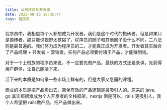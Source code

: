 ```yaml
---
title: 从程序员到开发者
date: 2023-08-15 18:45:47
tags: 程序员
---
```

程序员中，我相信每个人都想成为开发者。我们是这个时代的搬砖者，但是如果只是搬砖者，那只能说视野太狭隘了，程序员的圈子和其他圈子没什么不同，二八法则是最普遍的。我们努力成为程序员的二，才能真正成为开发者。开发者其实融合了产品经理 + 开发者 + 营销者。任何产品必须要付诸于产品，才能赚到钱。

对于一个上班族的程序员来说，不一定要先做产品，最快的方式还是录课，先获得用户群体，让自己能活下来。

活下来的本质是如何录一些市场上鲜有的，但是大家又急需的课程。

商业的本质是把产品卖出去，简单有效的产品逻辑是最吸引人的。原来的 java、go 其实都很难成为个人开发者的全栈框架，nextjs 倒是可以，rails 更吸引人，我个人希望把 rails做产品，把产品做出来。


